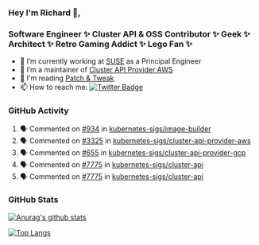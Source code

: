 ### Hey I'm Richard 👋, 

<h3 align="left">Software Engineer ✨ Cluster API & OSS Contributor ✨ Geek ✨ Architect ✨ Retro Gaming Addict ✨ Lego Fan ✨</h3>

- 🔭 I’m currently working at [SUSE](https://www.suse.com/) as a Principal Engineer
- 👯 I’m a maintainer of [Cluster API Provider AWS](https://github.com/kubernetes-sigs/cluster-api-provider-aws)
- 💬 I'm reading [Patch & Tweak](https://bjooks.com/products/patch-tweak-exploring-modular-synthesis)
- 📫 How to reach me: [![Twitter Badge](https://img.shields.io/badge/-@fruit_case-00acee?style=flat&logo=Twitter&logoColor=white)](https://twitter.com/intent/follow?screen_name=fruit_case "Follow on Twitter")

### GitHub Activity 

<!--START_SECTION:activity-->
1. 🗣 Commented on [#934](https://github.com/kubernetes-sigs/image-builder/issues/934) in [kubernetes-sigs/image-builder](https://github.com/kubernetes-sigs/image-builder)
2. 🗣 Commented on [#3325](https://github.com/kubernetes-sigs/cluster-api-provider-aws/issues/3325) in [kubernetes-sigs/cluster-api-provider-aws](https://github.com/kubernetes-sigs/cluster-api-provider-aws)
3. 🗣 Commented on [#655](https://github.com/kubernetes-sigs/cluster-api-provider-gcp/issues/655) in [kubernetes-sigs/cluster-api-provider-gcp](https://github.com/kubernetes-sigs/cluster-api-provider-gcp)
4. 🗣 Commented on [#7775](https://github.com/kubernetes-sigs/cluster-api/issues/7775) in [kubernetes-sigs/cluster-api](https://github.com/kubernetes-sigs/cluster-api)
5. 🗣 Commented on [#7775](https://github.com/kubernetes-sigs/cluster-api/issues/7775) in [kubernetes-sigs/cluster-api](https://github.com/kubernetes-sigs/cluster-api)
<!--END_SECTION:activity-->

### GitHub Stats

[![Anurag's github stats](https://github-readme-stats.vercel.app/api?username=richardcase&count_private=true&show_icons=true)](https://github.com/anuraghazra/github-readme-stats)

[![Top Langs](https://github-readme-stats.vercel.app/api/top-langs/?username=richardcase&hide=html&layout=compact)](https://github.com/anuraghazra/github-readme-stats)
